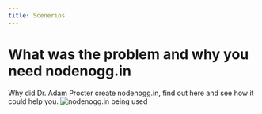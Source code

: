 ```yaml
---
title: Scenerios
---
```


# What was the problem and why you need nodenogg.in
Why did Dr. Adam Procter create nodenogg.in, find out here and see how it could help you.
![nodenogg.in being used](../assets/studio2.png)